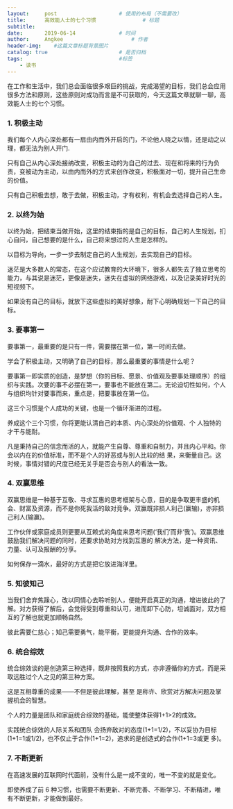 ```yaml
---
layout:     post                    # 使用的布局（不需要改）
title:      高效能人士的七个习惯               # 标题 
subtitle:   
date:       2019-06-14              # 时间
author:     Angkee                      # 作者
header-img:    #这篇文章标题背景图片
catalog: true                       # 是否归档
tags:                               #标签
    - 读书
---
```


在工作和生活中，我们总会面临很多艰巨的挑战，完成渴望的目标，我们总会应用很多方法和原则，这些原则对成功而言是不可获取的，今天这篇文章就聊一聊，高效能人士的七个习惯。

### 1. 积极主动

我们每个人内心深处都有一扇由内而外开启的门，不论他人晓之以情，还是动之以理，都无法为别人开门.

只有自己从内心深处接纳改变，积极主动的为自己的过去、现在和将来的行为负责，变被动为主动，以由内而外的方式来创作改变，积极面对一切，提升自己生命的价值。

只有自己积极去想，敢于去做，积极主动，才有权利，有机会去选择自己的人生。

### 2. 以终为始

以终为始，把结束当做开始，这里的结束指的是自己的目标，自己的人生规划，扪心自问，自己想要的是什么，自己将来想过的人生是怎样的。

以目标为导向，一步一步去制定自己的人生规划，去实现自己的目标。

迷茫是大多数人的常态，在这个应试教育的大环境下，很多人都失去了独立思考的能力，与其说是迷茫，更像是迷失，迷失在虚拟的网络游戏，以及记录美好时光的短视频下。

如果没有自己的目标，就放下这些虚拟的美好想象，耐下心明确规划一下自己的目标。

### 3. 要事第一

要事第一，最重要的是只有一件，需要摆在第一位，第一时间去做。

学会了积极主动，又明确了自己的目标，那么最重要的事情是什么呢？

要事第一即实质的创造，是梦想（你的目标、愿景、价值观及要事处理顺序）的组织与实践。次要的事不必摆在第一，要事也不能放在第二。无论迫切性如何，个人与组织均针对要事而来，重点是，把要事放在第一位。

这三个习惯是个人成功的关键，也是一个循环渐进的过程。

养成这个三个习惯，你将更能认清自己的本质、内心深处的价值观、个 人独特的才干与能耐。

凡是秉持自己的信念而活的人，就能产生自尊、尊重和自制力，并且内心平和。你会以内在的价值标准，而不是个人的好恶或与别人比较的结 果，来衡量自己。这时候，事情对错的尺度已经无关乎是否会与别人的看法一致。

### 4. 双赢思维

双赢思维是一种基于互敬、寻求互惠的思考框架与心意，目的是争取更丰盛的机会、财富及资源，而不是你死我活的敌对竞争。双赢既非损人利己(赢输)，亦非损 己利人(输赢)。

工作伙伴或家庭成员则更要从互赖式的角度来思考问题(‘我们’而非‘我’)。双赢思维鼓励我们解决问题的同时，还要求协助对方找到互惠的 解决方法，是一种资讯、力量、认可及报酬的分享。

如何保存一滴水，最好的方式是把它放进海洋里。

### 5. 知彼知己

当我们舍弃焦躁心，改以同情心去聆听别人，便能开启真正的沟通，增进彼此的了解。对方获得了解后，会觉得受到尊重和认可，进而卸下心防，坦诚面对，双方相互的了解也就更加顺畅自然。

彼此需要仁慈心；知己需要勇气，能平衡，更能提升沟通、合作的效率。

### 6. 统合综效

统合综效谈的是创造第三种选择，既非按照我的方式，亦非遵循你的方式，而是采取远胜过个人之见的第三种方案。

这是互相尊重的成果——不但是彼此理解，甚至 是称许、欣赏对方解决问题及掌握机会的智慧。

个人的力量是团队和家庭统合综效的基础，能使整体获得1+1>2的成效。

实践统合综效的人际关系和团队 会扬弃敌对的态度(1+1=1/2)，不以妥协为目标(1+1=1或1/2)，也不仅止于合作(1+1=2)，追求的是创造式的合作(1+1=3或更 多)。

### 7. 不断更新

在高速发展的互联网时代面前，没有什么是一成不变的，唯一不变的就是变化。

即使养成了前 6 种习惯，也需要不断更新、不断完善、不断学习、不断精进，唯有不断更新，才能做到最好。
